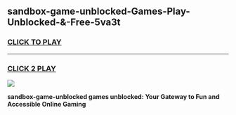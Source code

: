 
## sandbox-game-unblocked-Games-Play-Unblocked-&-Free-5va3t
<h3>
<a href="https://premium76.site?title=sandbox-game-unblocked&ref=24A">CLICK TO PLAY</a></h3>
<hr>

<h3>
<a href="https://premium76.site?title=sandbox-game-unblocked&ref=24A">CLICK 2 PLAY</a>
  
</h3>

<a href="https://premium76.site?title=sandbox-game-unblocked&ref=24A"><img src="https://clearcache.store/games.png"></a>


**sandbox-game-unblocked games unblocked: Your Gateway to Fun and Accessible Online Gaming**
